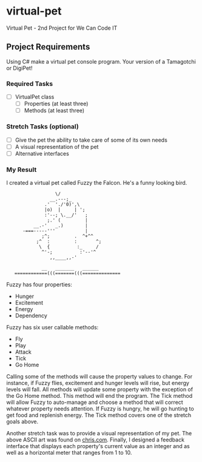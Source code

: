 # virtual-pet
Virtual Pet - 2nd Project for We Can Code IT 
## Project Requirements
Using C# make a virtual pet console program. Your version of a Tamagotchi or DigiPet!

### Required Tasks

- [ ] VirtualPet class
  - [ ] Properties (at least three)
  - [ ] Methods (at least three)

### Stretch Tasks (optional)

- [ ] Give the pet the ability to take care of some of its own needs
- [ ] A visual representation of the pet
- [ ] Alternative interfaces

### My Result

I created a virtual pet called Fuzzy the Falcon. He's a funny looking bird.

                    
                      \/
                    __.---;_
                  .'  './'0)',\
                  |o)  |     | ';
                  :'--; \.__/'   ;
                   ;.' (         |
              __.-'   _.)        |
          -===-----'''           | 
                 ;^;         .  ^+^^
               ;^  :         :       ^;
                \  {          :_     /
                 ^'-;          :'--'^
                    ,,____,,-'

                 __   _______   ______
       ============(((=======(((==============

Fuzzy has four properties:
- Hunger
- Excitement
- Energy
- Dependency

Fuzzy has six user callable methods:
- Fly
- Play
- Attack
- Tick
- Go Home

Calling some of the methods will cause the property values to change. For instance, if Fuzzy flies, excitement and hunger levels will rise, but energy levels will fall.
All methods will update some property with the exception of the Go Home method. This method will end the program.
The Tick method will allow Fuzzy to auto-manage and choose a method that will correct whatever property needs attention.
If Fuzzy is hungry, he will go hunting to get food and replenish energy. The Tick method covers one of the stretch goals above.

Another stretch task was to provide a visual representation of my pet. The above ASCII art was found on [chris.com](http://www.chris.com/ascii/index.php?art=animals/birds%20(land)).
Finally, I designed a feedback interface that displays each property's current value as an integer and as well as a horizontal meter that ranges from 1 to 10.


